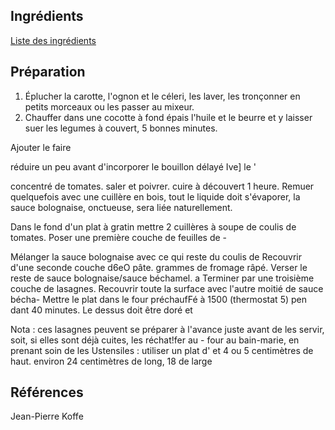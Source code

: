 
## Ingrédients

[Liste des ingrédients](../../Recettes/Ingredients/ingredients_lasagnes_bolognaise.md)

## Préparation

1. Éplucher la carotte, l'ognon et le céleri, les laver, les tronçonner en petits morceaux ou les passer au mixeur.
1. Chauffer dans une cocotte à fond épais l'huile et le beurre et y laisser suer les legumes à couvert, 5 bonnes minutes.

Ajouter le faire 

réduire un peu avant d'incorporer le bouillon délayé Ive] le ' 

concentré de tomates. saler et poivrer. cuire à découvert 1 heure. 
Remuer quelquefois avec une cuillère en bois, tout le liquide doit s'évaporer, la sauce bolognaise, onctueuse, sera liée naturellement.

Dans le fond d'un plat à gratin mettre 2 cuillères à soupe de coulis de tomates. Poser une première couche de feuilles de - 

Mélanger la sauce bolognaise avec ce qui reste du coulis de 
Recouvrir d'une seconde couche d6eO pâte. 
grammes de fromage râpé. 
Verser le reste de sauce bolognaise/sauce béchamel. 
a Terminer par une troisième couche de lasagnes. 
Recouvrir toute la surface avec l'autre moitié de sauce bécha- 
Mettre le plat dans le four préchaufFé à 1500 (thermostat 5) pen 
dant 40 minutes. Le dessus doit être doré et 

Nota : ces lasagnes peuvent se préparer à l'avance
juste avant de les servir, soit, si elles sont déjà cuites, les réchat!fer au - 
four au bain-marie, en prenant soin de les 
Ustensiles : utiliser un plat d' 
et 4 ou 5 centimètres de haut. 
environ 24 centimètres de long, 18 de large 

## Références

Jean-Pierre Koffe
